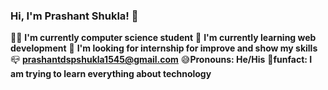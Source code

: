 ### Hi, I'm Prashant Shukla! 👏
👨‍🎓 **I'm currently computer science student**
🏫 **I'm currently learning web development**
🏢 **I'm looking for internship for improve and show my skills**
📪 **prashantdspshukla1545@gmail.com**
😅**Pronouns: He/His**
🎉**funfact: I am trying to learn everything about technology**


